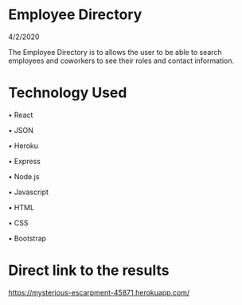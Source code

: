 # Employee Directory

4/2/2020

The Employee Directory is to allows the user to be able to search employees and coworkers to see their roles and contact information. 


# Technology Used

•	React

•	JSON

•	Heroku

•	Express

•	Node.js

•	Javascript

•	HTML

•	CSS

•	Bootstrap 


# Direct link to the results 
https://mysterious-escarpment-45871.herokuapp.com/

